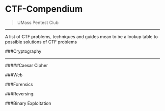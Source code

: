 # CTF-Compendium

> UMass Pentest Club

---

A list of CTF problems, techniques and guides mean to be a lookup table to possible solutions of CTF problems

###Cryptography

---

#####Caesar Cipher

###Web


###Forensics


###Reversing


###Binary Exploitation


